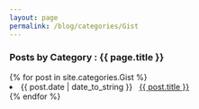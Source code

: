 ```yaml
---
layout: page
permalink: /blog/categories/Gist
---
```


<h3> Posts by Category : {{ page.title }} </h3>

<div class="card">
{% for post in site.categories.Gist %}
 <li class="category-posts"><span>{{ post.date | date_to_string }}</span> &nbsp; <a href="{{ post.url }}">{{ post.title }}</a></li>
{% endfor %}
</div>

